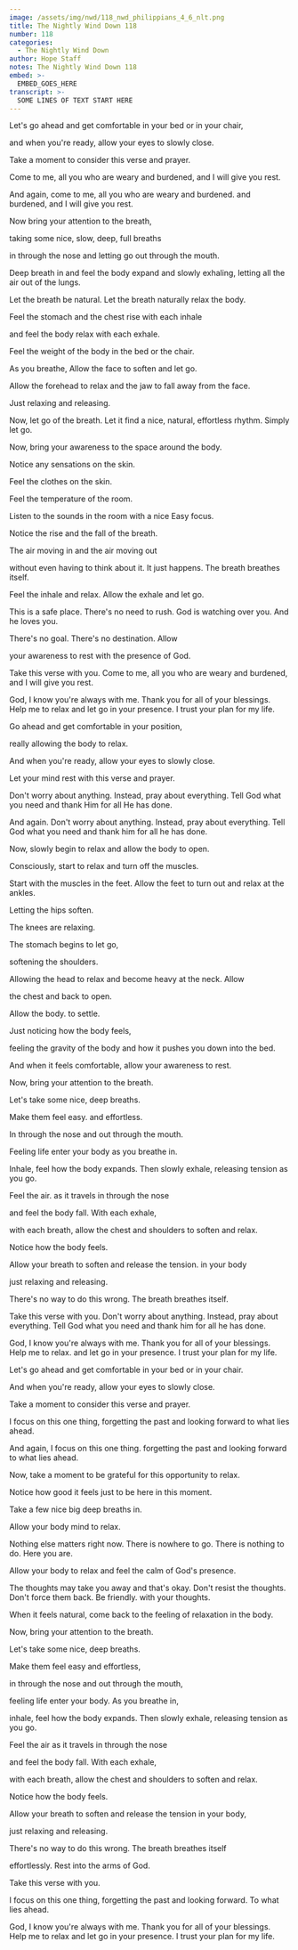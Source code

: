 ```yaml
---
image: /assets/img/nwd/118_nwd_philippians_4_6_nlt.png
title: The Nightly Wind Down 118
number: 118
categories:
  - The Nightly Wind Down
author: Hope Staff
notes: The Nightly Wind Down 118
embed: >-
  EMBED_GOES_HERE
transcript: >-
  SOME LINES OF TEXT START HERE
---
```

Let's go ahead and get comfortable in your bed or in your chair,

and when you're ready, allow your eyes to slowly close.

Take a moment to consider this verse and prayer.

Come to me, all you who are weary and burdened, and I will give you rest.

And again, come to me, all you who are weary and burdened. and burdened, and I will give you rest.

Now bring your attention to the breath,

taking some nice, slow, deep, full breaths

in through the nose and letting go out through the mouth.

Deep breath in and feel the body expand and slowly exhaling, letting all the air out of the lungs.

Let the breath be natural. Let the breath naturally relax the body.

Feel the stomach and the chest rise with each inhale

and feel the body relax with each exhale.

Feel the weight of the body in the bed or the chair.

As you breathe, Allow the face to soften and let go.

Allow the forehead to relax and the jaw to fall away from the face.

Just relaxing and releasing.

Now, let go of the breath. Let it find a nice, natural, effortless rhythm. Simply let go.

Now, bring your awareness to the space around the body.

Notice any sensations on the skin.

Feel the clothes on the skin.

Feel the temperature of the room.

Listen to the sounds in the room with a nice Easy focus.

Notice the rise and the fall of the breath.

The air moving in and the air moving out

without even having to think about it. It just happens. The breath breathes itself.

Feel the inhale and relax. Allow the exhale and let go.

This is a safe place. There's no need to rush. God is watching over you. And he loves you.

There's no goal. There's no destination. Allow

your awareness to rest with the presence of God.

Take this verse with you. Come to me, all you who are weary and burdened, and I will give you rest.

God, I know you're always with me. Thank you for all of your blessings. Help me to relax and let go in your presence. I trust your plan for my life. 


Go ahead and get comfortable in your position,

really allowing the body to relax.

And when you're ready, allow your eyes to slowly close.

Let your mind rest with this verse and prayer.

Don't worry about anything. Instead, pray about everything. Tell God what you need and thank Him for all He has done.

And again. Don't worry about anything. Instead, pray about everything. Tell God what you need and thank him for all he has done.

Now, slowly begin to relax and allow the body to open.

Consciously, start to relax and turn off the muscles.

Start with the muscles in the feet. Allow the feet to turn out and relax at the ankles.

Letting the hips soften.

The knees are relaxing.

The stomach begins to let go,

softening the shoulders.

Allowing the head to relax and become heavy at the neck. Allow

the chest and back to open.

Allow the body. to settle.

Just noticing how the body feels,

feeling the gravity of the body and how it pushes you down into the bed.

And when it feels comfortable, allow your awareness to rest.

Now, bring your attention to the breath.

Let's take some nice, deep breaths.

Make them feel easy. and effortless.

In through the nose and out through the mouth.

Feeling life enter your body as you breathe in.

Inhale, feel how the body expands. Then slowly exhale, releasing tension as you go.

Feel the air. as it travels in through the nose

and feel the body fall. With each exhale,

with each breath, allow the chest and shoulders to soften and relax.

Notice how the body feels.

Allow your breath to soften and release the tension. in your body

just relaxing and releasing.

There's no way to do this wrong. The breath breathes itself.

Take this verse with you. Don't worry about anything. Instead, pray about everything. Tell God what you need and thank him for all he has done.

God, I know you're always with me. Thank you for all of your blessings. Help me to relax. and let go in your presence. I trust your plan for my life.


Let's go ahead and get comfortable in your bed or in your chair.

And when you're ready, allow your eyes to slowly close.

Take a moment to consider this verse and prayer.

I focus on this one thing, forgetting the past and looking forward to what lies ahead.

And again, I focus on this one thing. forgetting the past and looking forward to what lies ahead.

Now, take a moment to be grateful for this opportunity to relax.

Notice how good it feels just to be here in this moment.

Take a few nice big deep breaths in.

Allow your body mind to relax.

Nothing else matters right now. There is nowhere to go. There is nothing to do. Here you are.

Allow your body to relax and feel the calm of God's presence.

The thoughts may take you away and that's okay. Don't resist the thoughts. Don't force them back. Be friendly. with your thoughts.

When it feels natural, come back to the feeling of relaxation in the body.

Now, bring your attention to the breath.

Let's take some nice, deep breaths.

Make them feel easy and effortless,

in through the nose and out through the mouth,

feeling life enter your body. As you breathe in,

inhale, feel how the body expands. Then slowly exhale, releasing tension as you go.

Feel the air as it travels in through the nose

and feel the body fall. With each exhale,

with each breath, allow the chest and shoulders to soften and relax.

Notice how the body feels.

Allow your breath to soften and release the tension in your body,

just relaxing and releasing.

There's no way to do this wrong. The breath breathes itself

effortlessly. Rest into the arms of God.

Take this verse with you.

I focus on this one thing, forgetting the past and looking forward. To what lies ahead.

God, I know you're always with me. Thank you for all of your blessings. Help me to relax and let go in your presence. I trust your plan for my life.

